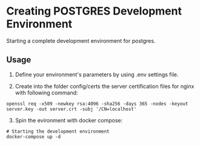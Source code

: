 # Creating POSTGRES Development Environment

Starting a complete development environment for postgres.


## Usage
1) Define your environment's parameters by using .env settings file.

2) Create into the folder config/certs the server certification files for nginx with following command:
```shell
openssl req -x509 -newkey rsa:4096 -sha256 -days 365 -nodes -keyout server.key -out server.crt -subj '/CN=localhost'
```

3) Spin the evironment with docker compose:

```shell
# Starting the development environment
docker-compose up -d 
```